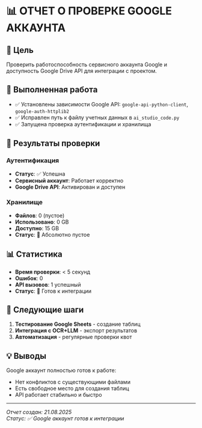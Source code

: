 # 📊 ОТЧЕТ О ПРОВЕРКЕ GOOGLE АККАУНТА

## 🎯 Цель
Проверить работоспособность сервисного аккаунта Google и доступность Google Drive API для интеграции с проектом.

## 🔧 Выполненная работа
- ✅ Установлены зависимости Google API: `google-api-python-client`, `google-auth-httplib2`
- ✅ Исправлен путь к файлу учетных данных в `ai_studio_code.py`
- ✅ Запущена проверка аутентификации и хранилища

## 🧪 Результаты проверки

### Аутентификация
- **Статус**: ✅ Успешна
- **Сервисный аккаунт**: Работает корректно
- **Google Drive API**: Активирован и доступен

### Хранилище
- **Файлов**: 0 (пустое)
- **Использовано**: 0 GB
- **Доступно**: 15 GB
- **Статус**: 🎉 Абсолютно пустое

## 📊 Статистика
- **Время проверки**: < 5 секунд
- **Ошибок**: 0
- **API вызовов**: 1 успешный
- **Статус**: 🎯 Готов к интеграции

## 🚀 Следующие шаги
1. **Тестирование Google Sheets** - создание таблиц
2. **Интеграция с OCR+LLM** - экспорт результатов
3. **Автоматизация** - регулярные проверки квот

## 💡 Выводы
Google аккаунт полностью готов к работе:
- Нет конфликтов с существующими файлами
- Есть свободное место для создания таблиц
- API работает стабильно и быстро

---
*Отчет создан: 21.08.2025*  
*Статус: ✅ Google аккаунт готов к интеграции*
